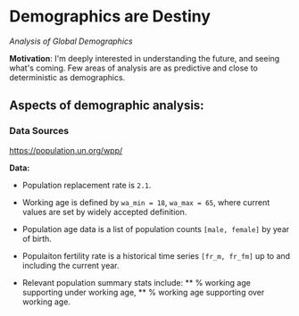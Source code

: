 # Demographics are Destiny

_Analysis of Global Demographics_

**Motivation**: I'm deeply interested in understanding the future, and seeing what's coming.
Few areas of analysis are as predictive and close to deterministic as demographics.

## Aspects of demographic analysis:

### Data Sources ###

https://population.un.org/wpp/


**Data:**

* Population replacement rate is `2.1`.
* Working age is defined by `wa_min = 18`, `wa_max = 65`, where current values are set by widely accepted definition.

* Population age data is a list of population counts `[male, female]` by year of birth.
* Populaiton fertility rate is a historical time series `[fr_m, fr_fm]` up to and including the current year.
* Relevant population summary stats include: 
** % working age supporting under working age,
** % working age supporting over working age.

